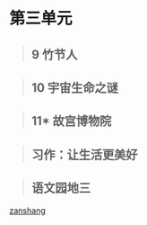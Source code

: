 # 第三单元

<Epep grade="xxyw6a" :pep="1211001601191" :pages="35" :paged="35" ></Epep> 


> ## 9 竹节人

<Epep grade="xxyw6a" :pep="1211001601191" :pages="36" :paged="39" ></Epep> 


> ## 10 宇宙生命之谜

<Epep grade="xxyw6a" :pep="1211001601191" :pages="40" :paged="43" ></Epep> 


> ## 11* 故宫博物院

<Epep grade="xxyw6a" :pep="1211001601191" :pages="44" :paged="49" ></Epep> 


> ## 习作：让生活更美好

<Epep grade="xxyw6a" :pep="1211001601191" :pages="50" :paged="50" ></Epep> 


> ## 语文园地三

<Epep grade="xxyw6a" :pep="1211001601191" :pages="51" :paged="52" ></Epep> 


[zanshang](../res/zanshang.md ':include')